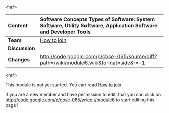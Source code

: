 

&lt;hr/&gt;



| **Content** | **Software Concepts** Types of Software: System Software, Utility Software, Application Software and Developer Tools  |
|:------------|:----------------------------------------------------------------------------------------------------------------------|
| **Team**    | [How to join](http://code.google.com/p/cbse-065/wiki/FAQ?ts=1263234362&updated=FAQ#How_to_Join_this_project)          |
| **Discussion** |                                                                                                                       |
| **Changes** | http://code.google.com/p/cbse-065/source/diff?path=/wiki/module6.wiki&format=side&r=-1                                |



&lt;hr/&gt;






This module is not yet started. You can read [How to join](http://code.google.com/p/cbse-065/wiki/FAQ?ts=1263234362&updated=FAQ#How_to_Join_this_project)

If you are a new member and have permission to edit, that you can click on http://code.google.com/p/cbse-065/w/edit/module6 to start editing this page !